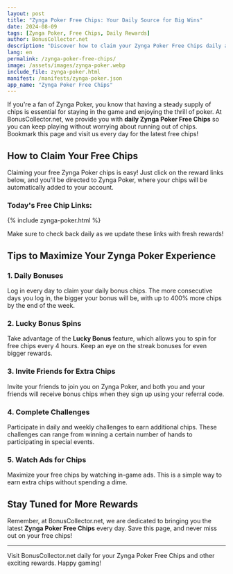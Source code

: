 ```yaml
---
layout: post
title: "Zynga Poker Free Chips: Your Daily Source for Big Wins"
date: 2024-08-09
tags: [Zynga Poker, Free Chips, Daily Rewards]
author: BonusCollector.net
description: "Discover how to claim your Zynga Poker Free Chips daily and maximize your poker experience with our exclusive reward links."
lang: en
permalink: /zynga-poker-free-chips/
image: /assets/images/zynga-poker.webp
include_file: zynga-poker.html
manifest: /manifests/zynga-poker.json
app_name: "Zynga Poker Free Chips"
---
```


If you're a fan of Zynga Poker, you know that having a steady supply of chips is essential for staying in the game and enjoying the thrill of poker. At BonusCollector.net, we provide you with **daily Zynga Poker Free Chips** so you can keep playing without worrying about running out of chips. Bookmark this page and visit us every day for the latest free chips!

## How to Claim Your Free Chips

Claiming your free Zynga Poker chips is easy! Just click on the reward links below, and you'll be directed to Zynga Poker, where your chips will be automatically added to your account.

### Today's Free Chip Links:
{% include zynga-poker.html %}

Make sure to check back daily as we update these links with fresh rewards!

## Tips to Maximize Your Zynga Poker Experience

### 1. **Daily Bonuses**
Log in every day to claim your daily bonus chips. The more consecutive days you log in, the bigger your bonus will be, with up to 400% more chips by the end of the week.

### 2. **Lucky Bonus Spins**
Take advantage of the **Lucky Bonus** feature, which allows you to spin for free chips every 4 hours. Keep an eye on the streak bonuses for even bigger rewards.

### 3. **Invite Friends for Extra Chips**
Invite your friends to join you on Zynga Poker, and both you and your friends will receive bonus chips when they sign up using your referral code.

### 4. **Complete Challenges**
Participate in daily and weekly challenges to earn additional chips. These challenges can range from winning a certain number of hands to participating in special events.

### 5. **Watch Ads for Chips**
Maximize your free chips by watching in-game ads. This is a simple way to earn extra chips without spending a dime.

## Stay Tuned for More Rewards

Remember, at BonusCollector.net, we are dedicated to bringing you the latest **Zynga Poker Free Chips** every day. Save this page, and never miss out on your free chips!

---

Visit BonusCollector.net daily for your Zynga Poker Free Chips and other exciting rewards. Happy gaming!